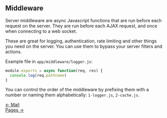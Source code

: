 ## Middleware

Server middleware are async Javascript functions that are run before each request on the server. They are run before each AJAX request, and once when connecting to a web socket.

These are great for logging, authentication, rate limiting and other things you need on the server. You can use them to bypass your server filters and actions.

Example file in `app/middleware/logger.js`:
```js
module.exports = async function(req, res) {
  console.log(req.pathname)
}
```

You can control the order of the middleware by prefixing them with a number or naming them alphabetically: `1-logger.js`, `2-cache.js`.

<div class="nav">
  <div><a href="/doc/mail.html">&larr; Mail</a></div>
  <div><a href="/doc/pages.html">Pages &rarr;</a></div>
</div>